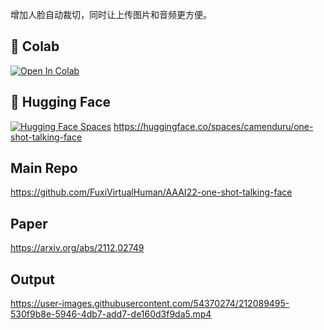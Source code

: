 增加人脸自动裁切，同时让上传图片和音频更方便。


## 🦒 Colab 

[![Open In Colab](https://colab.research.google.com/assets/colab-badge.svg)](https://colab.research.google.com/github/shadowcz007/one-shot-talking-face-colab/blob/main/one_shot_talking_face.ipynb)

## 🤗 Hugging Face 

[![Hugging Face Spaces](https://img.shields.io/badge/%F0%9F%A4%97%20Hugging%20Face-Spaces-blue)](https://huggingface.co/spaces/camenduru/one-shot-talking-face)
https://huggingface.co/spaces/camenduru/one-shot-talking-face

## Main Repo
https://github.com/FuxiVirtualHuman/AAAI22-one-shot-talking-face

## Paper
https://arxiv.org/abs/2112.02749

## Output
https://user-images.githubusercontent.com/54370274/212089495-530f9b8e-5946-4db7-add7-de160d3f9da5.mp4
